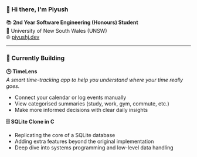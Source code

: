 ### 👋 Hi there, I'm Piyush

📚 **2nd Year Software Engineering (Honours) Student**  
📍 University of New South Wales (UNSW)  
🌐 [piyushj.dev](https://piyushj.dev)

---

### 🚧 Currently Building

**🕒 TimeLens**  
*A smart time-tracking app to help you understand where your time really goes.*

- Connect your calendar or log events manually  
- View categorised summaries (study, work, gym, commute, etc.)  
- Make more informed decisions with clear daily insights

**🗄️ SQLite Clone in C**  
- Replicating the core of a SQLite database  
- Adding extra features beyond the original implementation  
- Deep dive into systems programming and low-level data handling
